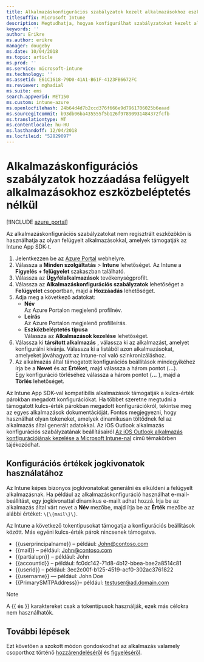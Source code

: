 ```yaml
---
title: Alkalmazáskonfigurációs szabályzatok kezelt alkalmazásokhoz eszközregisztráció nélkül
titlesuffix: Microsoft Intune
description: Megtudhatja, hogyan konfigurálhat szabályzatokat kezelt alkalmazásokhoz eszközregisztráció nélkül.
keywords: ''
author: Erikre
ms.author: erikre
manager: dougeby
ms.date: 10/04/2018
ms.topic: article
ms.prod: ''
ms.service: microsoft-intune
ms.technology: ''
ms.assetid: E61C1618-79D0-41A1-B61F-4123FB6672FC
ms.reviewer: mghadial
ms.suite: ems
search.appverid: MET150
ms.custom: intune-azure
ms.openlocfilehash: 24b64d4d7b2ccd376f666e9d7961706025b6eaad
ms.sourcegitcommit: b93db06ba435555f5b126f97890931484372fcfb
ms.translationtype: MT
ms.contentlocale: hu-HU
ms.lasthandoff: 12/04/2018
ms.locfileid: "52829097"
---
```

# <a name="add-app-configuration-policies-for-managed-apps-without-device-enrollment"></a>Alkalmazáskonfigurációs szabályzatok hozzáadása felügyelt alkalmazásokhoz eszközbeléptetés nélkül

[!INCLUDE [azure_portal](./includes/azure_portal.md)]

Az alkalmazáskonfigurációs szabályzatokat nem regisztrált eszközökön is használhatja az olyan felügyelt alkalmazásokkal, amelyek támogatják az Intune App SDK-t. 

1. Jelentkezzen be az [Azure Portal](https://portal.azure.com) webhelyre.
2. Válassza a **Minden szolgáltatás** > **Intune** lehetőséget. Az Intune a **Figyelés + felügyelet** szakaszban található.
3. Válassza az **Ügyfélalkalmazások** tevékenységprofilt.
4. Válassza az **Alkalmazáskonfigurációs szabályzatok** lehetőséget a **Felügyelet** csoportban, majd a **Hozzáadás** lehetőséget.
5. Adja meg a következő adatokat:
    - **Név**  
      Az Azure Portalon megjelenő profilnév.
    - **Leírás**  
      Az Azure Portalon megjelenő profilleírás.
    - **Eszközbeléptetés típusa**  
      Válassza az **Alkalmazások kezelése** lehetőséget.
6. Válassza ki **társított alkalmazás** , válassza ki az alkalmazást, amelyet konfigurálni kívánja. Válassza ki a listából azon alkalmazásokat, amelyeket jóváhagyott az Intune-nal való szinkronizáláshoz.
7. Az alkalmazás által támogatott konfigurációs beállítások mindegyikéhez írja be a **Nevet** és az **Értéket**, majd válassza a három pontot (**…**).  
    Egy konfiguráció törléséhez válassza a három pontot (**...** ), majd a **Törlés** lehetőséget.  
    
Az Intune App SDK-val kompatibilis alkalmazások támogatják a kulcs-érték párokban megadott konfigurációkat. Ha többet szeretne megtudni a támogatott kulcs-érték párokban megadott konfigurációkról, tekintse meg az egyes alkalmazások dokumentációját. Fontos megjegyezni, hogy használhat olyan tokeneket, amelyek dinamikusan töltődnek fel az alkalmazás által generált adatokkal. Az iOS Outlook alkalmazás konfigurációs szabályzatának beállításairól [Az iOS Outlook alkalmazás konfigurációjának kezelése a Microsoft Intune-nal](https://technet.microsoft.com/library/mt813789(v=exchg.150).aspx) című témakörben tájékozódhat.

## <a name="configuration-values-for-using-tokens"></a>Konfigurációs értékek jogkivonatok használatához

Az Intune képes bizonyos jogkivonatokat generálni és elküldeni a felügyelt alkalmazásnak. Ha például az alkalmazáskonfiguráció használhat e-mail-beállítást, egy jogkivonattal dinamikus e-mailt adhat hozzá. Írja be az alkalmazás által várt nevet a **Név** mezőbe, majd írja be az **Érték** mezőbe az alábbi értéket: `\{\{mail\}\}`.

Az Intune a következő tokentípusokat támogatja a konfigurációs beállítások között. Más egyéni kulcs-érték párok nincsenek támogatva.

- \{\{userprincipalname\}\} – például: John@contoso.com
- \{\{mail\}\} – például: John@contoso.com
- \{\{partialupn\}\} – például: John
- \{\{accountid\}\} – például: fc0dc142-71d8-4b12-bbea-bae2a8514c81
- \{\{userid\}\} – például: 3ec2c00f-b125-4519-acf0-302ac3761822
- \{\{username\}\} — például: John Doe
- \{\{PrimarySMTPAddress\}\}– például: testuser@ad.domain.com


> [!Note]  
> A \{\{ és \}\} karaktereket csak a tokentípusok használják, ezek más célokra nem használhatók.

## <a name="next-steps"></a>További lépések

Ezt követően a szokott módon gondoskodhat az alkalmazás valamely csoporthoz történő [hozzárendeléséről](apps-deploy.md) és [figyeléséről](apps-monitor.md).
